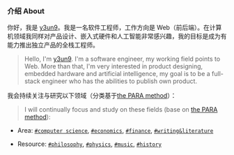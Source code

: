 ### 介绍 About

你好，我是 [y3un9](https://github.com/y3un9)。我是一名软件工程师，工作方向是 Web（前后端）。在计算机领域我同样对产品设计、嵌入式硬件和人工智能非常感兴趣，我的目标是成为有能力推出独立产品的全栈工程师。

> Hello, I'm [y3un9](https://github.com/y3un9). I'm a software engineer, my working field points to Web. More than that, I'm very interested in product designing, embedded hardware and artificial intelligence, my goal is to be a full-stack engineer who has the abilities to publish own product.

我会持续关注与研究以下领域（分类基于[the PARA method](https://fortelabs.com/blog/para/)）：

> I will continually focus and study on these fields (base on [the PARA method](https://fortelabs.com/blog/para/)):

- Area: [`#computer science`](/tags/computer-science), [`#economics`](/tags/economics), [`#finance`](/tags/finance), [`#writing&literature`](/tags/writing-literature)

- Resource: [`#philosophy`](/tags/philosophy), [`#physics`](/tags/physics), [`#music`](/tags/music), [`#history`](/tags/history)
